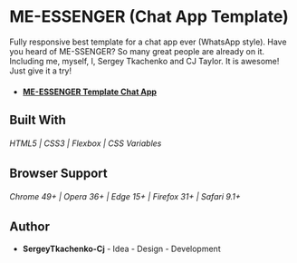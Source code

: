 # ME-ESSENGER (Chat App Template)
Fully responsive best template for a chat app ever (WhatsApp style). Have you heard of ME-SSENGER? So many great people are already on it. Including me, myself, I, Sergey Tkachenko and CJ Taylor. It is awesome! Just give it a try!

- #### [ME-ESSENGER Template Chat App](https://sergeytkachenko-cj.github.io/Flexbox-Project/ "https://sergeytkachenko-cj.github.io/Flexbox-Project/")

## Built With
###### HTML5 | CSS3 | Flexbox | CSS Variables 

## Browser Support
###### Chrome 49+ | Opera 36+ | Edge 15+ | Firefox 31+ | Safari 9.1+

## Author
- **SergeyTkachenko-Cj** - Idea - Design - Development 
